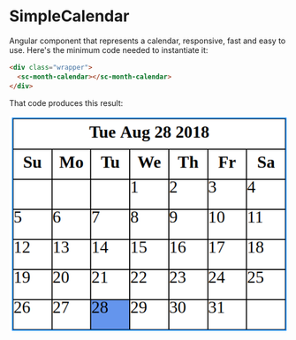 # SimpleCalendar

Angular component that represents a calendar, responsive, fast and easy to use. Here's the minimum code needed to instantiate it:

```html
<div class="wrapper">
  <sc-month-calendar></sc-month-calendar>
</div>
```

That code produces this result:

![Default creation](./img/default-creation.png)
